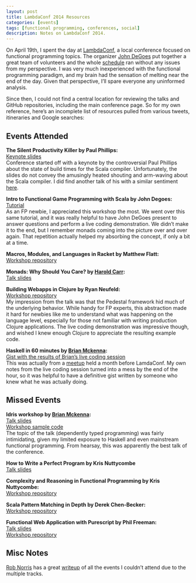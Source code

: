 ```yaml
---
layout: post
title: LambdaConf 2014 Resources
categories: [events]
tags: [functional programming, conferences, social]
description: Notes on LambdaConf 2014.
---
```


On April 19th, I spent the day at [LambdaConf](http://www.degoesconsulting.com/lambdaconf/),
a local conference focused on functional programming topics.
The organizer [John DeGoes](https://twitter.com/jdegoes) put together a great team of volunteers and the whole [schedule](http://twileshare.com/uploads/Lambda_Conf_Print_Page.pdf) ran without any issues from my perspective.
I was very much inexperienced with the functional programming paradigm, and my brain had the sensation of melting near the end of the day.
Given that perspective, I’ll spare everyone any uninformed analysis.

Since then, I could not find a central location for reviewing the talks and GitHub repositories,
including the main conference page.
So for my own reference, here’s an incomplete list of resources pulled from various tweets,
itineraries and Google searches:

Events Attended
---------------

**The Silent Productivity Killer by Paul Phillips:**  
[Keynote slides](http://www.slideshare.net/extempore/keynote-lambdaconf2014)  
Conference started off with a keynote by the controversial Paul Phillips
about the state of build times for the Scala compiler.
Unfortunately, the slides do not convey the amusingly heated shouting and arm-waving about the Scala compiler.
I did find another talk of his with a similar sentiment [here](https://www.youtube.com/watch?v=uiJycy6dFSQ).

**Intro to Functional Game Programming with Scala by John Degoes:**  
[Tutorial](https://github.com/jdegoes/lambdaconf-2014-introgame/blob/master/README.md)  
As an FP newbie, I appreciated this workshop the most.
We went over this same tutorial,
and it was really helpful to have John DeGoes present to answer questions and perform a live coding demonstration.
We didn’t make it to the end,
but I remember monads coming into the picture over and over again.
That repetition actually helped my absorbing the concept, if only a bit at a time.

**Macros, Modules, and Languages in Racket by Matthew Flatt:**  
[Workshop repository](https://github.com/mflatt/web-macro-tutorial)

**Monads: Why Should You Care? by [Harold Carr](http://haroldcarr.com/):**  
[Talk slides](https://github.com/haroldcarr/learn-haskell-coq-ml-etc/tree/master/haskell/paper/haroldcarr/2014-04-19-monads-at-lambdaconf-boulder)

**Building Webapps in Clojure by Ryan Neufeld:**  
[Workshop repository](https://github.com/rkneufeld/pedestal-workshop)  
My impression from the talk was that the Pedestal framework hid much of the underlying behavior.
While handy for FP experts,
this abstraction made it hard for newbies like me to understand what was happening on the language level,
especially for those not familiar with writing production Clojure applications.
The live coding demonstration was impressive though,
and wished I knew enough Clojure to appreciate the resulting example code.

**Haskell in 60 minutes by [Brian Mckenna](https://twitter.com/puffnfresh):**  
[Gist with the results of Brian’s live coding session](https://gist.github.com/puffnfresh/9824390)  
This was actually from a [meetup](http://www.meetup.com/frontier-developers/events/169067772/) held a month before LamdaConf.
My own notes from the live coding session turned into a mess by the end of the hour,
so it was helpful to have a definitive gist written by someone who knew what he was actually doing.


Missed Events
-------------
**Idris workshop by [Brian Mckenna](https://twitter.com/puffnfresh):**  
[Talk slides](http://brianmckenna.org/files/presentations/idris-workshop-slides.pdf)  
[Workshop sample code](https://github.com/puffnfresh/idris-workshop)  
The topic of the talk (dependently typed programming) was fairly intimidating,
given my limited exposure to Haskell and even mainstream functional programming.
From hearsay, this was apparently the best talk of the conference.

**How to Write a Perfect Program by Kris Nuttycombe**  
[Talk slides](https://github.com/nuttycom/lambdaconf-2014)

**Complexity and Reasoning in Functional Programming by Kris Nuttycombe:**  
[Workshop repository](https://github.com/nuttycom/lambdaconf-2014-workshop)

**Scala Pattern Matching in Depth by Derek Chen-Becker:**  
[Workshop repository](https://github.com/dchenbecker/lambdaconf2014)

**Functional Web Application with Purescript by Phil Freeman:**  
[Talk slides](https://github.com/paf31/purescript-slides)  
[Workshop repository](https://github.com/paf31/lambdaconf)

Misc Notes
----------
[Rob Norris](https://twitter.com/tpolecat) has a great [writeup](http://tpolecat.github.io/2014/04/22/lambdaconf.html) of all the events I couldn’t attend due to the multiple tracks.
